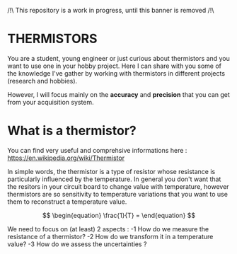 /!\ This repository is a work in progress, until this banner is removed /!\

# THERMISTORS
You are a student, young engineer or just curious about thermistors and you want to use one in your hobby project.
Here I can share with you some of the knowledge I've gather by working with thermistors in different projects (research and hobbies).

However, I will focus mainly on the **accuracy** and **precision** that you can get from your acquisition system.

# What is a thermistor?

You can find very useful and comprehsive informations here : https://en.wikipedia.org/wiki/Thermistor

In simple words, the thermistor is a type of resistor whose resistance is particularly influenced by the temperature.
In general you don't want that the resitors in your circuit board to change value with temperature, however thermistors are so sensitivity to temperature variations that you want to use them to reconstruct a temperature value.

$$
\begin{equation}
\frac{1}{T} = 
\end{equation}
$$

We need to focus on (at least) 2 aspects : 
-1 How do we measure the resistance of a thermistor?
-2 How do we transform it in a temperature value?
-3 How do we assess the uncertainties ?




